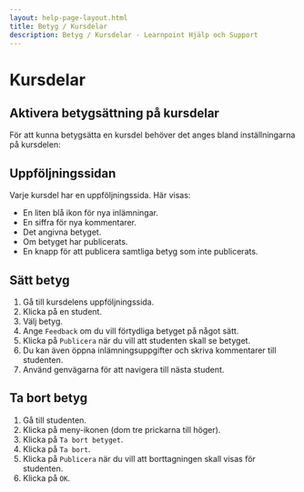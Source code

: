 ```yaml
---
layout: help-page-layout.html
title: Betyg / Kursdelar
description: Betyg / Kursdelar - Learnpoint Hjälp och Support
---
```


# Kursdelar

<!-- only-in-swedish.html -->


## Aktivera betygsättning på kursdelar

För att kunna betygsätta en kursdel behöver det anges bland inställningarna på kursdelen:

<!-- desktop-screenshot.html, { src: "_assets/course-item-grade-setting.png", alt: "Inställning för betyg på kursdel", theme: "light" } -->


## Uppföljningssidan

Varje kursdel har en uppföljningssida. Här visas:

* En liten blå ikon för nya inlämningar.
* En siffra för nya kommentarer.
* Det angivna betyget.
* Om betyget har publicerats.
* En knapp för att publicera samtliga betyg som inte publicerats.

<!-- desktop-screenshot.html, { src: "_assets/results-page.png", alt: "Uppföljningssidan", theme: "light" } -->


## Sätt betyg

1. Gå till kursdelens uppföljningssida.
2. Klicka på en student.
3. Välj betyg.
4. Ange `Feedback` om du vill förtydliga betyget på något sätt.
4. Klicka på `Publicera` när du vill att studenten skall se betyget.
5. Du kan även öppna inlämningsuppgifter och skriva kommentarer till studenten.
6. Använd genvägarna för att navigera till nästa student.

<!-- desktop-recording.html, { src: "_assets/grade-course-item.mp4", alt: "Betygsätt kursdel", theme: "light" } -->


## Ta bort betyg

1. Gå till studenten.
2. Klicka på meny-ikonen (dom tre prickarna till höger).
3. Klicka på `Ta bort betyget`.
4. Klicka på `Ta bort`.
5. Klicka på `Publicera` när du vill att borttagningen skall visas för studenten.
6. Klicka på `OK`.

<!-- desktop-recording.html, { src: "_assets/delete-course-item-grade.mp4", alt: "Ta bort betyg från kursdel", theme: "light" } -->


